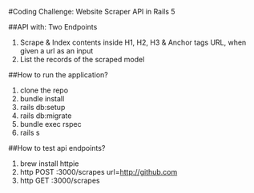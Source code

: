 #Coding Challenge: Website Scraper API in Rails 5

##API with:
  Two Endpoints
  1. Scrape & Index contents inside H1, H2, H3 & Anchor tags URL, when given a url as an input
  2. List the records of the scraped model


##How to run the application?
1. clone the repo
2. bundle install
3. rails db:setup
4. rails db:migrate
5. bundle exec rspec
6. rails s

##How to test api endpoints?
1. brew install httpie
2. http POST :3000/scrapes url=http://github.com
3. http GET :3000/scrapes
